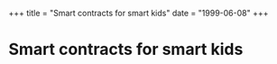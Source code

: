 +++
title = "Smart contracts for smart kids"
date = "1999-06-08"
+++



# Smart contracts for smart kids

<br><br><br>

<nft-card contractAddress="0x495f947276749ce646f68ac8c248420045cb7b5e" tokenId="21217790705324758101175761062786421039733409879261131814667265901989323603969"> </nft-card> <script src="https://unpkg.com/embeddable-nfts/dist/nft-card.min.js"></script>